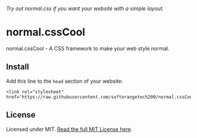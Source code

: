 *Try out normal.css if you want your website with a simple layout.*

# normal.cssCool
normal.cssCool - A CSS framework to make your web style normal.
## Install
Add this line to the `head` section of your website:
```
<link rel="stylesheet" href="https://raw.githubusercontent.com/softorangetech200/normal.cssCool/0.1/normal.css">
```
## License
Licensed under MIT. [Read the full MIT License here](LICENSE.md).
